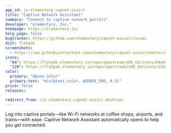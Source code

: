 ```yaml
---
app_id: io.elementary.capnet-assist
title: "Captive Network Assistant"
summary: "Connect to captive network portals"
developer: "elementary, Inc."
homepage: https://elementary.io/
help_page: false
bugtracker: https://github.com/elementary/capnet-assist/issues
dist: flatpak
screenshots:
  - https://raw.githubusercontent.com/elementary/capnet-assist/master/data/screenshot.png
icons:
  "64": https://flatpak.elementary.io/repo/appstream/x86_64/icons/64x64/io.elementary.capnet-assist.png
  "128": https://flatpak.elementary.io/repo/appstream/x86_64/icons/128x128/io.elementary.capnet-assist.png
color:
  primary: "@base_color"
  primary-text: "mix(@text_color, @GRAPE_500, 0.5)"
price: false
releases:

redirect_from: /io.elementary.capnet-assist.desktop/
---
```


<p>Log into captive portals—like Wi-Fi networks at coffee shops, airports, and trains—with ease. Captive Network Assistant automatically opens to help you get connected.</p>